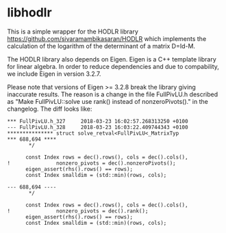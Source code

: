 # libhodlr

This is a simple wrapper for the HODLR library https://github.com/sivaramambikasaran/HODLR
which implements the calculation of the logarithm of the determinant of a matrix D=Id-M.

The HODLR library also depends on Eigen. Eigen is a C++ template library for
linear algebra. In order to reduce dependencies and due to compability, we
include Eigen in version 3.2.7.

Please note that versions of Eigen >= 3.2.8 break the library giving inaccurate
results. The reason is a change in the file FullPivLU.h described as "Make
FullPivLU::solve use rank() instead of nonzeroPivots()." in the changelog. The
diff looks like:

```
*** FullPivLU.h_327     2018-03-23 16:02:57.268313250 +0100
--- FullPivLU.h_328     2018-03-23 16:03:22.409744343 +0100
*************** struct solve_retval<FullPivLU<_MatrixTyp
*** 688,694 ****
       */
  
      const Index rows = dec().rows(), cols = dec().cols(),
!               nonzero_pivots = dec().nonzeroPivots();
      eigen_assert(rhs().rows() == rows);
      const Index smalldim = (std::min)(rows, cols);
  
--- 688,694 ----
       */
  
      const Index rows = dec().rows(), cols = dec().cols(),
!               nonzero_pivots = dec().rank();
      eigen_assert(rhs().rows() == rows);
      const Index smalldim = (std::min)(rows, cols);
```

